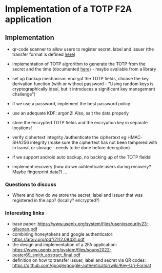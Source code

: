 
# Implementation of a TOTP F2A application

## Implementation
- qr-code scanner to allow users to register secret, label and issuer (the transfer format is defined [here](https://github.com/google/google-authenticator/wiki/Key-Uri-Format))
- implementation of TOTP algrorithm to generate the TOTP from the secret and the time (documented [here](https://datatracker.ietf.org/doc/html/rfc6238)) - maybe available from a library
- set up backup mechanism: encrypt the TOTP fields, choose the key derivation function (with or without password - "Using random keys is cryptographically ideal, but it
introduces a significant key management challenge")
- if we use a password, implement the best password policy
- use an adequate KDF: argon2! Also, salt the data properly
- store the encrypted TOTP fields and the encryption key in separate locations!

- verify ciphertext integrity /authenticate the ciphertext eg HMAC-SHA256 integrity (make sure the ciphertext has not been tampered with in transit or storage - needs to be done before decryption)

- if we support android auto backup, no backing up of the TOTP fields!

- implement recovery (how do we auhtenticate users during recovery? Maybe fingerprint data?)
...

### Questions to discuss
- Where and how do we store the secret, label and issuer that was registered in the app? (locally? encrypted?)


### Interesting links
- base paper: https://www.usenix.org/system/files/usenixsecurity23-gilsenan.pdf
- combining honeytokens and google authenticator: https://arxiv.org/pdf/2112.08431.pdf 
- the design and implementation of a 2FA application: https://www.usenix.org/system/files/soups2022-poster69_smith_abstract_final.pdf
- definition on how to transfer issuer, label and secret via QR codes: https://github.com/google/google-authenticator/wiki/Key-Uri-Format


